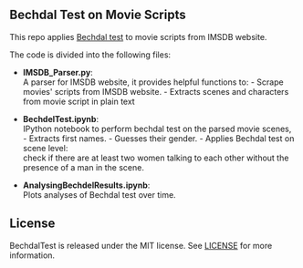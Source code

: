 ## Bechdal Test on Movie Scripts

This repo applies [Bechdal test](https://www.wikiwand.com/en/Bechdel_test) to movie scripts from IMSDB website.

The code is divided into the following files:

- **IMSDB_Parser.py**:  
    A parser for IMSDB website, it provides helpful functions to:
        - Scrape movies' scripts from IMSDB website.
        - Extracts scenes and characters from movie script in plain text  
        
    
- **BechdelTest.ipynb**:  
    IPython notebook to perform bechdal test on the parsed movie scenes,
        - Extracts first names.
        - Guesses their gender.
        - Applies Bechdal test on scene level:  
            check if there are at least two women talking to each other without the presence of a man in the scene.  
              

- **AnalysingBechdelResults.ipynb**:  
    Plots analyses of Bechdal test over time.  
    
## License

BechdalTest is released under the MIT license. See [LICENSE](https://github.com/amrakm/BechdalTest/blob/master/LICENSE) for more information.
